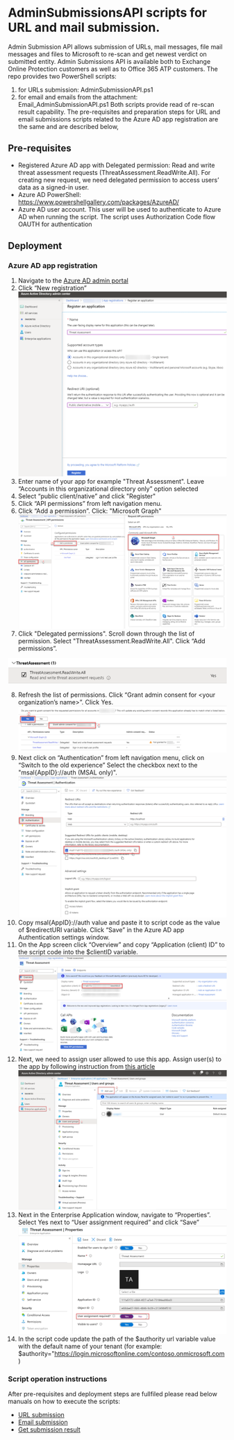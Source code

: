 # AdminSubmissionsAPI scripts for URL and mail submission.

Admin Submission API allows submission of URLs, mail messages, file mail messages and files to Microsoft to re-scan and get newest verdict on submitted entity. Admin Submissions API is available both to Exchange Online Protection customers as well as to Office 365 ATP customers.
The repo provides two PowerShell scripts:
1. for URLs submission: AdminSubmissionAPI.ps1
2. for email and emails from the attachment: Email_AdminSubmissionAPI.ps1
Both scripts provide read of re-scan result capability.
The pre-requisites and preparation steps for URL and email submissions scripts related to the Azure AD app registration are the same and are described below,

## Pre-requisites
* Registered Azure AD app with Delegated permission: Read and write threat assessment requests (ThreatAssessment.ReadWrite.All). For creating new request, we need delegated permission to access users’ data as a signed-in user.
* Azure AD PowerShell: https://www.powershellgallery.com/packages/AzureAD/
* Azure AD user account. This user will be used to authenticate to Azure AD when running the script. The script uses Authorization Code flow OAUTH for authentication

## Deployment

### Azure AD app registration
1.  Navigate to the [Azure AD admin portal](https://aad.portal.azure.com/#blade/Microsoft_AAD_IAM/ActiveDirectoryMenuBlade/RegisteredApps)
2.  Click “New registration”
![App registration](/images/register.png)
3.  Enter name of your app for example "Threat Assessment". Leave “Accounts in this organizational directory only” option selected
4.  Select “public client/native” and click "Register"
5.  Click “API permissions” from left navigation menu.
6.  Click “Add a permission”. Click: "Microsoft Graph"
![API permissions](/images/APIpermissions.png)
7.  Click "Delegated permissions". Scroll down through the list of permission. Select "ThreatAssessment.ReadWrite.All". Click “Add permissions”.

![Permissions](/images/ThreatAssessment.ReadWrite.All.png)

8.  Refresh the list of permissions. Click “Grant admin consent for <your organization’s name>”. Click Yes.
![GrantConsent](/images/GrantConsent.png)
9.  Next click on “Authentication” from left navigation menu, click on “Switch to the old experience”
Select the checkbox next to the "msal{AppID}://auth (MSAL only)".
![Authentication](/images/authentication.png)
10. Copy msal{AppID}://auth value and paste it to script code as the value of $redirectURI variable. Click “Save” in the Azure AD app Authentication settings window.
11. On the App screen click “Overview” and copy “Application (client) ID” to the script code into the $clientID variable.
![AppID](/images/AppID.png)
12. Next, we need to assign user allowed to use this app. Assign user(s) to the app by following instruction from [this article](https://docs.microsoft.com/en-us/azure/active-directory/manage-apps/assign-user-or-group-access-portal#assign-users-or-groups-to-an-app-via-the-azure-portal) 
![Adding user](/images/AddUser.png)
13. Next in the Enterprise Application window, navigate to “Properties”. Select Yes next to “User assignment required” and click “Save”
![User assignment](/images/User_assignment_required.png)
14. In the script code update the path of the $authority url variable value with the default name of your tenant (for example: $authority="https://login.microsoftonline.com/contoso.onmicrosoft.com )

### Script operation instructions
After pre-requisites and deployment steps are fullfiled please read below manuals on how to execute the scripts:
* [URL submission](https://github.com/pawp81/AdminSubmissionsAPI/blob/master/URLSubmission.md)
* [Email submission](https://github.com/pawp81/AdminSubmissionsAPI/blob/master/EmailSubmission.md)
* [Get submission result](https://github.com/pawp81/AdminSubmissionsAPI/blob/master/Get-AdminSubmission.ps1)
